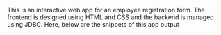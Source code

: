 This is an interactive web app for an employee registration form. The frontend is designed using HTML and CSS and the backend is managed using JDBC.
Here, below are the snippets of this app output

